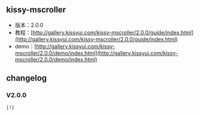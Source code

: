 ## kissy-mscroller

* 版本：2.0.0
* 教程：[http://gallery.kissyui.com/kissy-mscroller/2.0.0/guide/index.html](http://gallery.kissyui.com/kissy-mscroller/2.0.0/guide/index.html)
* demo：[http://gallery.kissyui.com/kissy-mscroller/2.0.0/demo/index.html](http://gallery.kissyui.com/kissy-mscroller/2.0.0/demo/index.html)

## changelog

### V2.0.0

    [!]


